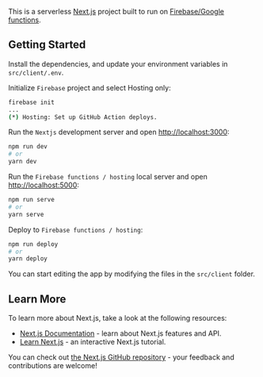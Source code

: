 This is a serverless [Next.js](https://nextjs.org/) project built to run on [Firebase/Google functions](https://firebase.google.com/docs/functions).

## Getting Started

Install the dependencies, and update your environment variables in `src/client/.env`.

Initialize `Firebase` project and select Hosting only:

```bash
firebase init
...
(*) Hosting: Set up GitHub Action deploys.
```

Run the `Nextjs` development server and open [http://localhost:3000](http://localhost:3000):

```bash
npm run dev
# or
yarn dev
```

Run the `Firebase functions / hosting` local server and open [http://localhost:5000](http://localhost:5000):

```bash
npm run serve
# or
yarn serve
```

Deploy to `Firebase functions / hosting`:

```bash
npm run deploy
# or
yarn deploy
```

You can start editing the app by modifying the files in the `src/client` folder.

## Learn More

To learn more about Next.js, take a look at the following resources:

- [Next.js Documentation](https://nextjs.org/docs) - learn about Next.js features and API.
- [Learn Next.js](https://nextjs.org/learn) - an interactive Next.js tutorial.

You can check out [the Next.js GitHub repository](https://github.com/vercel/next.js/) - your feedback and contributions are welcome!
